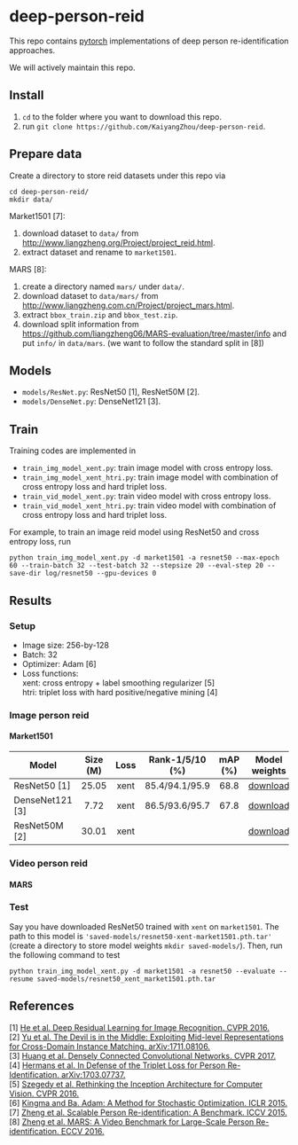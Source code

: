 # deep-person-reid
This repo contains [pytorch](http://pytorch.org/) implementations of deep person re-identification approaches.

We will actively maintain this repo.

## Install
1. `cd` to the folder where you want to download this repo.
2. run `git clone https://github.com/KaiyangZhou/deep-person-reid`.

## Prepare data
Create a directory to store reid datasets under this repo via
```
cd deep-person-reid/
mkdir data/
```

Market1501 [7]:
1. download dataset to `data/` from http://www.liangzheng.org/Project/project_reid.html.
2. extract dataset and rename to `market1501`.

MARS [8]:
1. create a directory named `mars/` under `data/`.
2. download dataset to `data/mars/` from http://www.liangzheng.com.cn/Project/project_mars.html.
3. extract `bbox_train.zip` and `bbox_test.zip`.
4. download split information from https://github.com/liangzheng06/MARS-evaluation/tree/master/info and put `info/` in `data/mars`. (we want to follow the standard split in [8])

## Models
* `models/ResNet.py`: ResNet50 [1], ResNet50M [2].
* `models/DenseNet.py`: DenseNet121 [3].

## Train
Training codes are implemented in
* `train_img_model_xent.py`: train image model with cross entropy loss.
* `train_img_model_xent_htri.py`: train image model with combination of cross entropy loss and hard triplet loss.
* `train_vid_model_xent.py`: train video model with cross entropy loss.
* `train_vid_model_xent_htri.py`: train video model with combination of cross entropy loss and hard triplet loss.

For example, to train an image reid model using ResNet50 and cross entropy loss, run
```
python train_img_model_xent.py -d market1501 -a resnet50 --max-epoch 60 --train-batch 32 --test-batch 32 --stepsize 20 --eval-step 20 --save-dir log/resnet50 --gpu-devices 0
```

## Results
### Setup
* Image size: 256-by-128 <br />
* Batch: 32 <br />
* Optimizer: Adam [6] <br />
* Loss functions: <br />
xent: cross entropy + label smoothing regularizer [5] <br />
htri: triplet loss with hard positive/negative mining [4] <br />

### Image person reid
#### Market1501

| Model | Size (M) | Loss | Rank-1/5/10 (%) | mAP (%) | Model weights | Reported Rank | Reported mAP |
| --- | :---: | :---: | :---: | :---: | :---: | :---: | :---: |
| ResNet50 [1] | 25.05 | xent | 85.4/94.1/95.9 | 68.8 | [download](http://www.eecs.qmul.ac.uk/~kz303/deep-person-reid/model-zoo/resnet50_xent_market1501.pth.tar) | | |
| DenseNet121 [3] | 7.72 | xent | 86.5/93.6/95.7 | 67.8 | [download](http://www.eecs.qmul.ac.uk/~kz303/deep-person-reid/model-zoo/densenet121_xent_market1501.pth.tar) | | |
| ResNet50M [2] | 30.01 | xent | | | [download]() | 89.9/-/- | 75.6 |

### Video person reid
#### MARS

### Test
Say you have downloaded ResNet50 trained with `xent` on `market1501`. The path to this model is  `'saved-models/resnet50-xent-market1501.pth.tar'` (create a directory to store model weights `mkdir saved-models/`). Then, run the following command to test
```
python train_img_model_xent.py -d market1501 -a resnet50 --evaluate --resume saved-models/resnet50_xent_market1501.pth.tar
```

## References
[1] [He et al. Deep Residual Learning for Image Recognition. CVPR 2016.](https://arxiv.org/abs/1512.03385)<br />
[2] [Yu et al. The Devil is in the Middle: Exploiting Mid-level Representations for Cross-Domain Instance Matching. arXiv:1711.08106.](https://arxiv.org/abs/1711.08106) <br />
[3] [Huang et al. Densely Connected Convolutional Networks. CVPR 2017.](https://arxiv.org/abs/1608.06993) <br />
[4] [Hermans et al. In Defense of the Triplet Loss for Person Re-Identification. arXiv:1703.07737.](https://arxiv.org/abs/1703.07737) <br />
[5] [Szegedy et al. Rethinking the Inception Architecture for Computer Vision. CVPR 2016.](https://arxiv.org/abs/1512.00567) <br />
[6] [Kingma and Ba. Adam: A Method for Stochastic Optimization. ICLR 2015.](https://arxiv.org/abs/1412.6980) <br />
[7] [Zheng et al. Scalable Person Re-identification: A Benchmark. ICCV 2015.](https://www.cv-foundation.org/openaccess/content_iccv_2015/papers/Zheng_Scalable_Person_Re-Identification_ICCV_2015_paper.pdf) <br />
[8] [Zheng et al. MARS: A Video Benchmark for Large-Scale Person Re-identification. ECCV 2016.](http://www.liangzheng.com.cn/Project/project_mars.html) <br />
